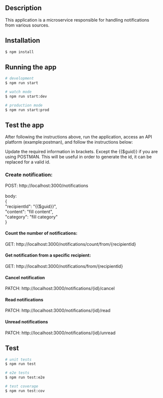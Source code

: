 ## Description

This application is a microservice responsible for handling notifications from various sources.

## Installation

```bash
$ npm install
```

## Running the app

```bash
# development
$ npm run start

# watch mode
$ npm run start:dev

# production mode
$ npm run start:prod
```
## Test the app

After following the instructions above, run the application, access an API platform (example:postman), and follow the instructions below:

Update the required information in brackets. Except the {{$guid}} if you are using POSTMAN.
This will be useful in order to generate the id, it can be replaced for a valid id. 

### Create notification:

POST: http://localhost:3000/notifications <br /><br />
body:<br />
{<br />
    "recipientId": "{{$guid}}",<br />
    "content": "fill content",<br />
    "category": "fill category"<br />
}<br />

#### Count the number of notifications:

GET: http://localhost:3000/notifications/count/from/{recipientId}

#### Get notification from a specific recipient:

GET: http://localhost:3000/notifications/from/{recipientId}

#### Cancel notification

PATCH: http://localhost:3000/notifications/{id}/cancel

#### Read notifications 

PATCH: http://localhost:3000/notifications/{id}/read

#### Unread notifications 

PATCH: http://localhost:3000/notifications/{id}/unread

## Test

```bash
# unit tests
$ npm run test

# e2e tests
$ npm run test:e2e

# test coverage
$ npm run test:cov
```

